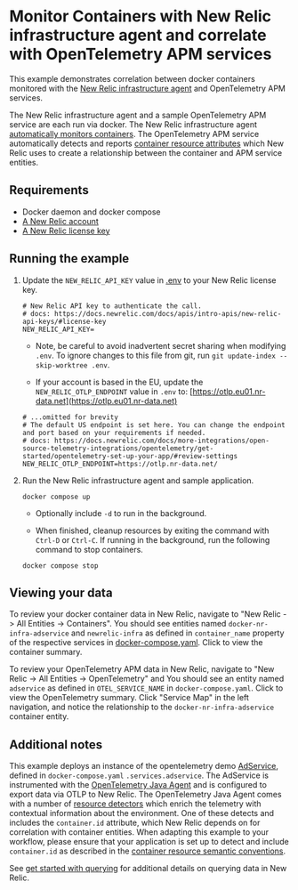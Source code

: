 # Monitor Containers with New Relic infrastructure agent and correlate with OpenTelemetry APM services

This example demonstrates correlation between docker containers monitored with the [New Relic infrastructure agent](https://docs.newrelic.com/docs/infrastructure/introduction-infra-monitoring/) and OpenTelemetry APM services.

The New Relic infrastructure agent and a sample OpenTelemetry APM service are each run via docker. The New Relic infrastructure agent [automatically monitors containers](https://docs.newrelic.com/docs/infrastructure/infrastructure-agent/linux-installation/instrument-container/#enable). The OpenTelemetry APM service automatically detects and reports [container resource attributes](https://github.com/open-telemetry/semantic-conventions/blob/main/docs/resource/container.md) which New Relic uses to create a relationship between the container and APM service entities.

## Requirements

* Docker daemon and docker compose
* [A New Relic account](https://one.newrelic.com/)
* [A New Relic license key](https://docs.newrelic.com/docs/apis/intro-apis/new-relic-api-keys/#license-key)

## Running the example

1. Update the `NEW_RELIC_API_KEY` value in [.env](./.env) to your New Relic license key.

    ```
    # New Relic API key to authenticate the call.
    # docs: https://docs.newrelic.com/docs/apis/intro-apis/new-relic-api-keys/#license-key
    NEW_RELIC_API_KEY=
    ```

     * Note, be careful to avoid inadvertent secret sharing when modifying `.env`. To ignore changes to this file from git, run `git update-index --skip-worktree .env`.

     * If your account is based in the EU, update the `NEW_RELIC_OTLP_ENDPOINT` value in `.env` to: [https://otlp.eu01.nr-data.net](https://otlp.eu01.nr-data.net)

    ```
    # ...omitted for brevity
    # The default US endpoint is set here. You can change the endpoint and port based on your requirements if needed.
    # docs: https://docs.newrelic.com/docs/more-integrations/open-source-telemetry-integrations/opentelemetry/get-started/opentelemetry-set-up-your-app/#review-settings
    NEW_RELIC_OTLP_ENDPOINT=https://otlp.nr-data.net/
    ```

2. Run the New Relic infrastructure agent and sample application.

    ```
    docker compose up
    ```

    * Optionally include `-d` to run in the background.

   * When finished, cleanup resources by exiting the command with `Ctrl-D` or `Ctrl-C`. If running in the background, run the following command to stop containers.

   ```shell
   docker compose stop
   ```

## Viewing your data

To review your docker container data in New Relic, navigate to "New Relic -> All Entities -> Containers". You should see entities named `docker-nr-infra-adservice` and `newrelic-infra` as defined in `container_name` property of the respective services in [docker-compose.yaml](docker-compose.yaml). Click to view the container summary.

To review your OpenTelemetry APM data in New Relic, navigate to "New Relic -> All Entities -> OpenTelemetry" and You should see an entity named `adservice` as defined in `OTEL_SERVICE_NAME` in `docker-compose.yaml`. Click to view the OpenTelemetry summary. Click "Service Map" in the left navigation, and notice the relationship to the `docker-nr-infra-adservice` container entity.

## Additional notes

This example deploys an instance of the opentelemetry demo [AdService](https://opentelemetry.io/docs/demo/services/ad/), defined in `docker-compose.yaml` `.services.adservice`. The AdService is instrumented with the [OpenTelemetry Java Agent](https://opentelemetry.io/docs/languages/java/instrumentation/#zero-code-java-agent) and is configured to export data via OTLP to New Relic. The OpenTelemetry Java Agent comes with a number of [resource detectors](https://opentelemetry.io/docs/languages/java/configuration/#resourceprovider) which enrich the telemetry with contextual information about the environment. One of these detects and includes the `container.id` attribute, which New Relic depends on for correlation with container entities. When adapting this example to your workflow, please ensure that your application is set up to detect and include `container.id` as described in the [container resource semantic conventions](https://github.com/open-telemetry/semantic-conventions/blob/main/docs/resource/container.md).

See [get started with querying](https://docs.newrelic.com/docs/query-your-data/explore-query-data/get-started/introduction-querying-new-relic-data/) for additional details on querying data in New Relic.
